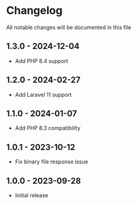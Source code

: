# Changelog

All notable changes will be documented in this file

## 1.3.0 - 2024-12-04

- Add PHP 8.4 support

## 1.2.0 - 2024-02-27

- Add Laravel 11 support

## 1.1.0 - 2024-01-07

- Add PHP 8.3 compatibility

## 1.0.1 - 2023-10-12

- Fix binary file response issue

## 1.0.0 - 2023-09-28

- Initial release
